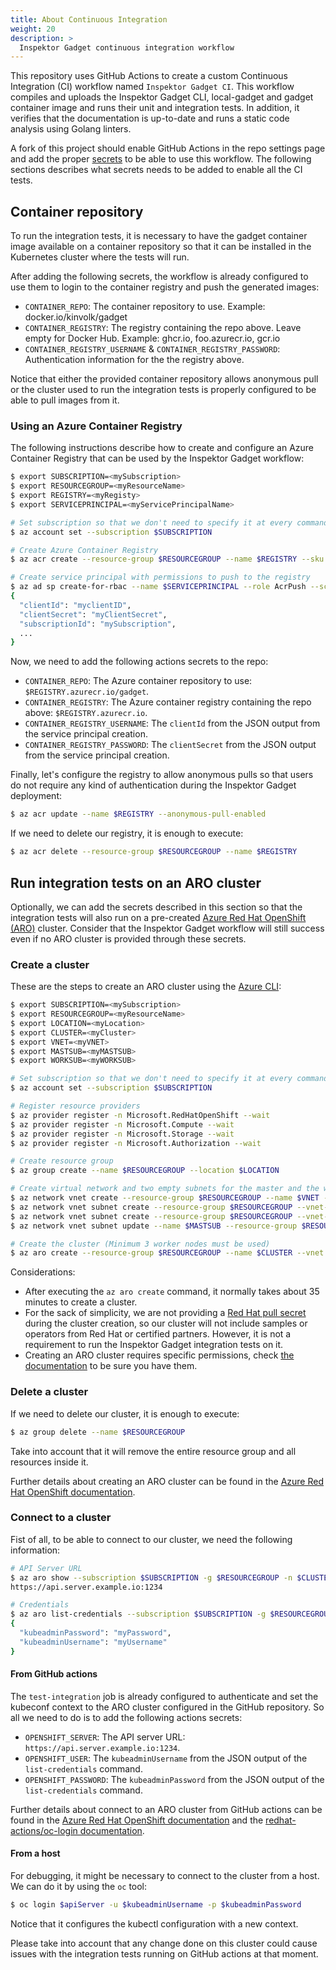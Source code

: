 ```yaml
---
title: About Continuous Integration
weight: 20
description: >
  Inspektor Gadget continuous integration workflow
---
```


This repository uses GitHub Actions to create a custom Continuous Integration
(CI) workflow named `Inspektor Gadget CI`. This workflow compiles and uploads
the Inspektor Gadget CLI, local-gadget and gadget container image and runs their
unit and integration tests. In addition, it verifies that the documentation is
up-to-date and runs a static code analysis using Golang linters.

A fork of this project should enable GitHub Actions in the repo settings page
and add the proper
[secrets](https://help.github.com/en/actions/configuring-and-managing-workflows/creating-and-storing-encrypted-secrets#creating-encrypted-secrets-for-a-repository)
to be able to use this workflow. The following sections describes what
secrets needs to be added to enable all the CI tests.

## Container repository

To run the integration tests, it is necessary to have the gadget container image
available on a container repository so that it can be installed in the
Kubernetes cluster where the tests will run.

After adding the following secrets, the workflow is already configured to use
them to login to the container registry and push the generated images:

- `CONTAINER_REPO`: The container repository to use. Example:
  docker.io/kinvolk/gadget
- `CONTAINER_REGISTRY`: The registry containing the repo above. Leave empty for
  Docker Hub. Example: ghcr.io, foo.azurecr.io, gcr.io
- `CONTAINER_REGISTRY_USERNAME` & `CONTAINER_REGISTRY_PASSWORD`: Authentication
  information for the the registry above.

Notice that either the provided container repository allows anonymous pull or
the cluster used to run the integration tests is properly configured to be able
to pull images from it.

### Using an Azure Container Registry

The following instructions describe how to create and configure an Azure
Container Registry that can be used by the Inspektor Gadget workflow:

```bash
$ export SUBSCRIPTION=<mySubscription>
$ export RESOURCEGROUP=<myResourceName>
$ export REGISTRY=<myRegisty>
$ export SERVICEPRINCIPAL=<myServicePrincipalName>

# Set subscription so that we don't need to specify it at every command
$ az account set --subscription $SUBSCRIPTION

# Create Azure Container Registry
$ az acr create --resource-group $RESOURCEGROUP --name $REGISTRY --sku Standard

# Create service principal with permissions to push to the registry
$ az ad sp create-for-rbac --name $SERVICEPRINCIPAL --role AcrPush --scopes $(az acr show --name $REGISTRY --query id --output tsv) --sdk-auth
{
  "clientId": "myclientID",
  "clientSecret": "myClientSecret",
  "subscriptionId": "mySubscription",
  ...
}
```

Now, we need to add the following actions secrets to the repo:

- `CONTAINER_REPO`: The Azure container repository to use:
  `$REGISTRY.azurecr.io/gadget`.
- `CONTAINER_REGISTRY`: The Azure container registry containing the repo
  above: `$REGISTRY.azurecr.io`.
- `CONTAINER_REGISTRY_USERNAME`: The `clientId` from the JSON output from the
  service principal creation.
- `CONTAINER_REGISTRY_PASSWORD`: The `clientSecret` from the JSON output from the
  service principal creation.

Finally, let's configure the registry to allow anonymous pulls so that users do
not require any kind of authentication during the Inspektor Gadget deployment:

```bash
$ az acr update --name $REGISTRY --anonymous-pull-enabled
```

If we need to delete our registry, it is enough to execute:

```bash
$ az acr delete --resource-group $RESOURCEGROUP --name $REGISTRY
```

## Run integration tests on an ARO cluster

Optionally, we can add the secrets described in this section so that the
integration tests will also run on a pre-created [Azure Red Hat OpenShift
(ARO)](https://docs.microsoft.com/en-us/azure/openshift/intro-openshift)
cluster. Consider that the Inspektor Gadget workflow will still success even if
no ARO cluster is provided through these secrets.

### Create a cluster

These are the steps to create an ARO cluster using the [Azure
CLI](https://docs.microsoft.com/en-us/cli/azure/):

```bash
$ export SUBSCRIPTION=<mySubscription>
$ export RESOURCEGROUP=<myResourceName>
$ export LOCATION=<myLocation>
$ export CLUSTER=<myCluster>
$ export VNET=<myVNET>
$ export MASTSUB=<myMASTSUB>
$ export WORKSUB=<myWORKSUB>

# Set subscription so that we don't need to specify it at every command
$ az account set --subscription $SUBSCRIPTION

# Register resource providers
$ az provider register -n Microsoft.RedHatOpenShift --wait
$ az provider register -n Microsoft.Compute --wait
$ az provider register -n Microsoft.Storage --wait
$ az provider register -n Microsoft.Authorization --wait

# Create resource group
$ az group create --name $RESOURCEGROUP --location $LOCATION

# Create virtual network and two empty subnets for the master and the worker nodes.
$ az network vnet create --resource-group $RESOURCEGROUP --name $VNET --address-prefixes 10.0.0.0/22
$ az network vnet subnet create --resource-group $RESOURCEGROUP --vnet-name $VNET --name $MASTSUB --address-prefixes 10.0.0.0/23 --service-endpoints Microsoft.ContainerRegistry
$ az network vnet subnet create --resource-group $RESOURCEGROUP --vnet-name $VNET --name $WORKSUB --address-prefixes 10.0.2.0/23 --service-endpoints Microsoft.ContainerRegistry
$ az network vnet subnet update --name $MASTSUB --resource-group $RESOURCEGROUP --vnet-name $VNET --disable-private-link-service-network-policies true

# Create the cluster (Minimum 3 worker nodes must be used)
$ az aro create --resource-group $RESOURCEGROUP --name $CLUSTER --vnet $VNET --master-subnet $MASTSUB --worker-count 3 --worker-subnet $WORKSUB
```

Considerations:
- After executing the `az aro create` command, it normally takes about 35
  minutes to create a cluster.
- For the sack of simplicity, we are not providing a [Red Hat pull
  secret](https://docs.microsoft.com/en-us/azure/openshift/tutorial-create-cluster#get-a-red-hat-pull-secret-optional)
  during the cluster creation, so our cluster will not include samples or
  operators from Red Hat or certified partners. However, it is not a requirement
  to run the Inspektor Gadget integration tests on it.
- Creating an ARO cluster requires specific permissions, check [the
  documentation](https://docs.microsoft.com/en-us/azure/openshift/tutorial-create-cluster#verify-your-permissions)
  to be sure you have them.

### Delete a cluster

If we need to delete our cluster, it is enough to execute:
```bash
$ az group delete --name $RESOURCEGROUP
```

Take into account that it will remove the entire resource group and all
resources inside it.

Further details about creating an ARO cluster can be found in the [Azure Red Hat
OpenShift
documentation](https://docs.microsoft.com/en-us/azure/openshift/tutorial-create-cluster).

### Connect to a cluster

Fist of all, to be able to connect to our cluster, we need the following
information:

```bash
# API Server URL
$ az aro show --subscription $SUBSCRIPTION -g $RESOURCEGROUP -n $CLUSTER --query apiserverProfile.url
https://api.server.example.io:1234

# Credentials
$ az aro list-credentials --subscription $SUBSCRIPTION -g $RESOURCEGROUP -n $CLUSTER
{
  "kubeadminPassword": "myPassword",
  "kubeadminUsername": "myUsername"
}
```

#### From GitHub actions

The `test-integration` job is already configured to authenticate and set the
kubeconf context to the ARO cluster configured in the GitHub repository. So all
we need to do is to add the following actions secrets:

- `OPENSHIFT_SERVER`: The API server URL: `https://api.server.example.io:1234`.
- `OPENSHIFT_USER`: The `kubeadminUsername` from the JSON output of the
  `list-credentials` command.
- `OPENSHIFT_PASSWORD`: The `kubeadminPassword` from the JSON output of the
  `list-credentials` command.

Further details about connect to an ARO cluster from GitHub actions can be found
in the [Azure Red Hat OpenShift
documentation](https://docs.microsoft.com/en-us/azure/openshift/tutorial-connect-cluster#connect-using-the-openshift-cli)
and the [redhat-actions/oc-login
documentation](https://github.com/redhat-actions/oc-login).

#### From a host

For debugging, it might be necessary to connect to the cluster from a host. We
can do it by using the `oc` tool:

```bash
$ oc login $apiServer -u $kubeadminUsername -p $kubeadminPassword
```

Notice that it configures the kubectl configuration with a new context.

Please take into account that any change done on this cluster could cause issues
with the integration tests running on GitHub actions at that moment.
